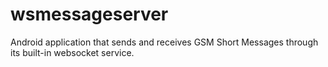 # wsmessageserver
Android application that sends and receives GSM Short Messages through its built-in websocket service.
